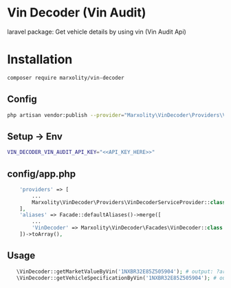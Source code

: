 # Vin Decoder (Vin Audit)
laravel package: Get vehicle details by using vin (Vin Audit Api)
# Installation
```bash
composer require marxolity/vin-decoder
```
## Config
```bash
php artisan vendor:publish --provider="Marxolity\VinDecoder\Providers\VinDecoderServiceProvider" --tag="config"
```
## Setup -> Env
```bash
VIN_DECODER_VIN_AUDIT_API_KEY="<<API_KEY_HERE>>"
```
## config/app.php
```php
    'providers' => [
        ...
        Marxolity\VinDecoder\Providers\VinDecoderServiceProvider::class,
    ],
    'aliases' => Facade::defaultAliases()->merge([
        ...
        'VinDecoder' => Marxolity\VinDecoder\Facades\VinDecoder::class
    ])->toArray(),
```
## Usage
```php
   \VinDecoder::getMarketValueByVin('1NXBR32E85Z505904'); # output: ?array (array or null)
   \VinDecoder::getVehicleSpecificationByVin('1NXBR32E85Z505904'); # output: ?array (array or null)
```


